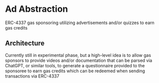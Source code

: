 # Ad Abstraction

ERC-4337 gas sponsoring utilizing advertisements and/or quizzes to earn gas credits

## Architecture

Currently still in experimental phase, but a high-level idea is to allow gas sponsors to provide videos and/or documentation that can be parsed via ChatGPT, or similar tools, to generate a questionnaire provided to the sponsoree to earn gas credits which can be redeemed when sending transactions via ERC-4337
